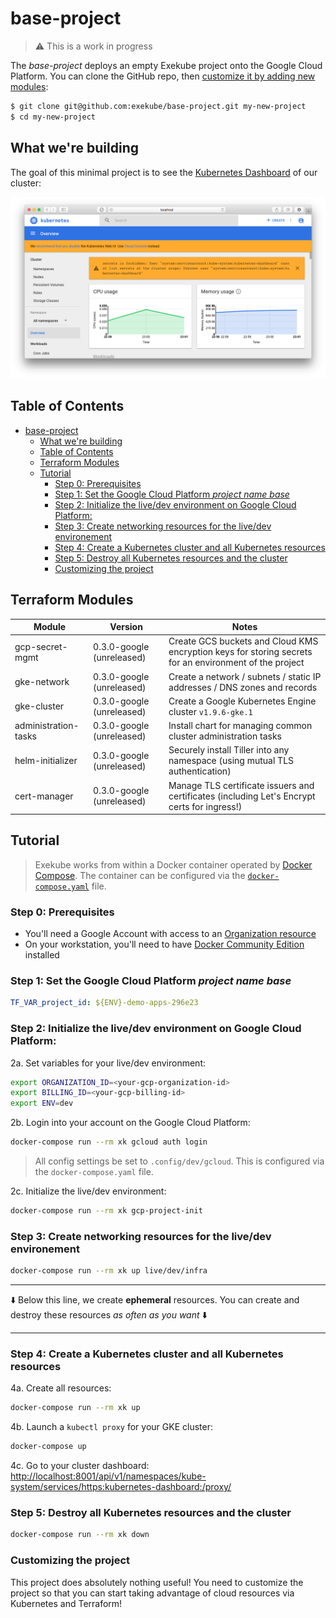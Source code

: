 # base-project

> :warning: This is a work in progress

The *base-project* deploys an empty Exekube project onto the Google Cloud Platform. You can clone the GitHub repo, then [customize it by adding new modules](/):

```sh
$ git clone git@github.com:exekube/base-project.git my-new-project
$ cd my-new-project
```

## What we're building

The goal of this minimal project is to see the [Kubernetes Dashboard](https://github.com/kubernetes/dashboard) of our cluster:

<p align="center">
  <img src="/screenshot.png" alt="The final result of the tutorial: nothing (a Kubernetes dashboard)."/>
</p>

## Table of Contents

<!-- TOC depthFrom:1 depthTo:6 withLinks:1 updateOnSave:1 orderedList:0 -->

- [base-project](#base-project)
	- [What we're building](#what-were-building)
	- [Table of Contents](#table-of-contents)
	- [Terraform Modules](#terraform-modules)
	- [Tutorial](#tutorial)
		- [Step 0: Prerequisites](#step-0-prerequisites)
		- [Step 1: Set the Google Cloud Platform *project name base*](#step-1-set-the-google-cloud-platform-project-name-base)
		- [Step 2: Initialize the live/dev environment on Google Cloud Platform:](#step-2-initialize-the-livedev-environment-on-google-cloud-platform)
		- [Step 3: Create networking resources for the live/dev environement](#step-3-create-networking-resources-for-the-livedev-environement)
		- [Step 4: Create a Kubernetes cluster and all Kubernetes resources](#step-4-create-a-kubernetes-cluster-and-all-kubernetes-resources)
		- [Step 5: Destroy all Kubernetes resources and the cluster](#step-5-destroy-all-kubernetes-resources-and-the-cluster)
		- [Customizing the project](#customizing-the-project)

<!-- /TOC -->

## Terraform Modules

| Module | Version | Notes |
| --- | --- | --- |
| gcp-secret-mgmt | 0.3.0-google (unreleased) | Create GCS buckets and Cloud KMS encryption keys for storing secrets for an environment of the project |
| gke-network | 0.3.0-google (unreleased) | Create a network / subnets / static IP addresses / DNS zones and records |
| gke-cluster | 0.3.0-google (unreleased) | Create a Google Kubernetes Engine cluster `v1.9.6-gke.1`  |
| administration-tasks | 0.3.0-google (unreleased) | Install chart for managing common cluster administration tasks  |
| helm-initializer | 0.3.0-google (unreleased) | Securely install Tiller into any namespace (using mutual TLS authentication)  |
| cert-manager | 0.3.0-google (unreleased) | Manage TLS certificate issuers and certificates (including Let's Encrypt certs for ingress!) |

## Tutorial

> Exekube works from within a Docker container operated by [Docker Compose](https://docs.docker.com/compose/compose-file/). The container can be configured via the [`docker-compose.yaml`](https://github.com/exekube/base-project/blob/master/docker-compose.yaml) file.

### Step 0: Prerequisites

- You'll need a Google Account with access to an [Organization resource](https://cloud.google.com/resource-manager/docs/quickstart-organizations)
- On your workstation, you'll need to have [Docker Community Edition](https://www.docker.com/community-edition) installed

### Step 1: Set the Google Cloud Platform *project name base*

```yaml
TF_VAR_project_id: ${ENV}-demo-apps-296e23
```

### Step 2: Initialize the live/dev environment on Google Cloud Platform:

2a. Set variables for your live/dev environment:

```sh
export ORGANIZATION_ID=<your-gcp-organization-id>
export BILLING_ID=<your-gcp-billing-id>
export ENV=dev
```

2b. Login into your account on the Google Cloud Platform:

```sh
docker-compose run --rm xk gcloud auth login
```

> All config settings be set to `.config/dev/gcloud`. This is configured via the `docker-compose.yaml` file.

2c. Initialize the live/dev environment:

```sh
docker-compose run --rm xk gcp-project-init
```

### Step 3: Create networking resources for the live/dev environement

```sh
docker-compose run --rm xk up live/dev/infra
```

---
⬇️ Below this line, we create **ephemeral** resources. You can create and destroy these resources *as often as you want* ⬇️

---

### Step 4: Create a Kubernetes cluster and all Kubernetes resources

4a. Create all resources:

```sh
docker-compose run --rm xk up
```

4b. Launch a `kubectl proxy` for your GKE cluster:

```sh
docker-compose up
```

4c. Go to your cluster dashboard: <http://localhost:8001/api/v1/namespaces/kube-system/services/https:kubernetes-dashboard:/proxy/>

### Step 5: Destroy all Kubernetes resources and the cluster

```sh
docker-compose run --rm xk down
```

### Customizing the project

This project does absolutely nothing useful! You need to customize the project so that you can start taking advantage of cloud resources via Kubernetes and Terraform!

